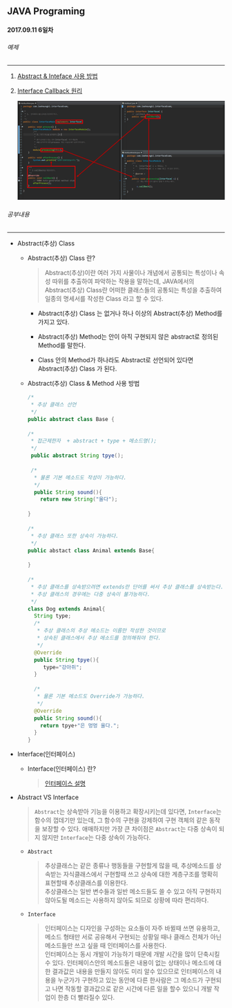 JAVA Programing
----------------------------------------------------
#### 2017.09.11 6일차

###### 예제
____________________________________________________

  1. [Abstract & Inteface 사용 방법](https://github.com/Hooooong/DAY6_Abstract-Interface/tree/master/src/com/leeheungki/abstractExam)
  2. [Interface Callback 원리](https://github.com/Hooooong/DAY6_Abstract-Interface/tree/master/src/com/leeheungki/interfaceExam)

      ![callback 흐름도](https://github.com/Hooooong/DAY6_Abstract-Interface/blob/master/image/%ED%9D%90%EB%A6%84%EB%8F%84.png)

###### 공부내용
____________________________________________________

  - Abstract(추상) Class

    - Abstract(추상) Class 란?

      >  Abstract(추상)이란 여러 가지 사물이나 개념에서 공통되는 특성이나 속성 따위를 추출하여 파악하는 작용을 말하는데, JAVA에서의 Abstract(추상) Class란 어떠한 클래스들의 공통되는 특성을 추출하여 일종의 명세서를 작성한 Class 라고 할 수 있다.

      - Abstract(추상) Class 는 없거나 하나 이상의 Abstract(추상) Method를 가지고 있다.

      - Abstract(추상) Method는 안이 아직 구현되지 않은 abstract로 정의된 Method를 말한다.

      - Class 안의 Method가 하나라도 Abstract로 선언되어 있다면 Abstract(추상) Class 가 된다.

    - Abstract(추상) Class & Method 사용 방법

        ```java
        /*
         * 추상 클래스 선언
         */
        public abstract class Base {

        /*
         * 접근제한자  + abstract + type + 메소드명();
         */
         public abstract String tpye();

         /*
          * 물론 기본 메소드도 작성이 가능하다.
          */
          public String sound(){
            return new String("울다");

        }

        /*
         * 추상 클래스 또한 상속이 가능하다.
         */
        public abstact class Animal extends Base{

        }

        /*
         * 추상 클래스를 상속받으려면 extends란 단어를 써서 추상 클래스를 상속받는다.
         * 추상 클래스의 경우에는 다중 상속이 불가능하다.
         */
        class Dog extends Animal{
          String type;
          /*
           * 추상 클래스의 추상 메소드는 이름만 작성한 것이므로
           * 상속된 클래스에서 추상 메소드를 정의해줘야 한다.
           */
          @Override
          public String tpye(){
             type="강아쥐";
          }

          /*
           * 물론 기본 메소드도 Override가 가능하다.
           */
          @Override
          public String sound(){
            return tpye+"은 멍멍 울다.";
          }
        }
        ```

  - Interface(인터페이스)

    - Interface(인터페이스) 란?

      > [인터페이스 설명](https://github.com/Hooooong/DAY2_Change)

  - Abstract VS Interface

    > `Abstract`는 상속받아 기능을 이용하고 확장시키는데 있다면, `Interface`는 함수의 껍데기만 있는데, 그 함수의 구현을 강제하여 구현 객체의 같은 동작을 보장할 수 있다. 애매하지만 가장 큰 차이점은 `Abstract`는 다중 상속이 되지 않지만 `Interface`는 다중 상속이 가능하다.

    - `Abstract`

      > 추상클래스는 같은 종류나 행동들을 구현할게 많을 때, 추상메소드를 상속받는 자식클래스에서 구현할때 쓰고 상속에 대한 계층구조를 명확히 표현할때 추상클래스를 이용한다.<br>
      추상클래스는 일반 변수들과 일반 메소드들도 쓸 수 있고 아직 구현하지 않아도될 메소드는 사용하지 않아도 되므로 상황에 따라 편리하다.

    - `Interface`

      > 인터페이스는 디자인을 구성하는 요소들이 자주 바뀔때 쓰면 유용하고, 메소드 형태만 서로 공유해서 구현되는 상황일 때나 클래스 전체가 아닌 메소드들만 쓰고 싶을 때 인터페이스를 사용한다.<br> 인터페이스는 동시 개발이 가능하기 때문에 개발 시간을 많이 단축시킬수 있다. 인터페이스안의 메소드들은 내용이 없는 상태이나 메소드에 대한 결과값은 내용을 만들지 않아도 미리 알수 있으므로 인터페이스의 내용을 누군가가 구현하고 있는 동안에 다른 한사람은 그 메소드가 구현되고 나면 작동할 결과값으로 같은 시간에 다른 일을 할수 있으니 개발 작업이 한층 더 빨라질수 있다.
